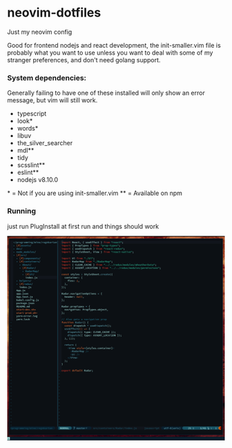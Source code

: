 # neovim-dotfiles

Just my neovim config

Good for frontend nodejs and react development, the init-smaller.vim file is
probably what you want to use unless you want to deal with some of my stranger
preferences, and don't need golang support.

### System dependencies:

Generally failing to have one of these installed will only show an error
message, but vim will still work.

- typescript
- look\*
- words\*
- libuv
- the_silver_searcher
- mdl\*\*
- tidy
- scsslint\*\*
- eslint\*\*
- nodejs v8.10.0

\* = Not if you are using init-smaller.vim
\*\* = Available on npm

### Running

just run PlugInstall at first run and things should work

![Screenshot](/screenshot.png?raw=true 'Screenshot')
